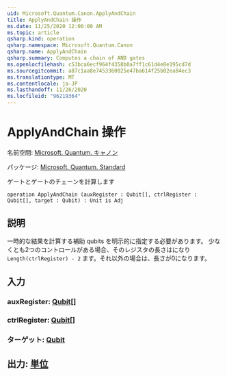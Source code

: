 ```yaml
---
uid: Microsoft.Quantum.Canon.ApplyAndChain
title: ApplyAndChain 操作
ms.date: 11/25/2020 12:00:00 AM
ms.topic: article
qsharp.kind: operation
qsharp.namespace: Microsoft.Quantum.Canon
qsharp.name: ApplyAndChain
qsharp.summary: Computes a chain of AND gates
ms.openlocfilehash: c53bca6ecf964f4358b0a7ff1c61d4e8e195cd7d
ms.sourcegitcommit: a87c1aa8e7453360025e47ba614f25b02ea84ec3
ms.translationtype: MT
ms.contentlocale: ja-JP
ms.lasthandoff: 11/26/2020
ms.locfileid: "96219364"
---
```

# <a name="applyandchain-operation"></a>ApplyAndChain 操作

名前空間: [Microsoft. Quantum. キャノン](xref:Microsoft.Quantum.Canon)

パッケージ: [Microsoft. Quantum. Standard](https://nuget.org/packages/Microsoft.Quantum.Standard)


ゲートとゲートのチェーンを計算します

```qsharp
operation ApplyAndChain (auxRegister : Qubit[], ctrlRegister : Qubit[], target : Qubit) : Unit is Adj
```


## <a name="description"></a>説明

一時的な結果を計算する補助 qubits を明示的に指定する必要があります。
少なくとも2つのコントロールがある場合、そのレジスタの長さはになり `Length(ctrlRegister) - 2` ます。それ以外の場合は、長さが0になります。

## <a name="input"></a>入力

### <a name="auxregister--qubit"></a>auxRegister: [Qubit](xref:microsoft.quantum.lang-ref.qubit)[]




### <a name="ctrlregister--qubit"></a>ctrlRegister: [Qubit](xref:microsoft.quantum.lang-ref.qubit)[]




### <a name="target--qubit"></a>ターゲット: [Qubit](xref:microsoft.quantum.lang-ref.qubit)





## <a name="output--unit"></a>出力: [単位](xref:microsoft.quantum.lang-ref.unit)

